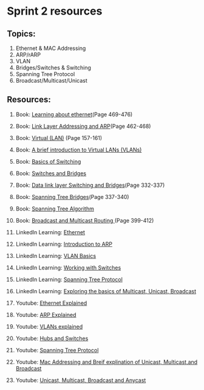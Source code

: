 # Sprint 2 resources

## Topics:


1. Ethernet & MAC Addressing
2. ARP/rARP
3. VLAN
4. Bridges/Switches & Switching
5. Spanning Tree Protocol
6. Broadcast/Multicast/Unicast


## Resources:

1. Book: [Learning about ethernet](https://tinyurl.com/1y2mbkau)(Page 469-476)

2. Book: [Link Layer Addressing and ARP](https://tinyurl.com/1fan1x2e)(Page 462-468)

3. Book: [Virtual (LAN)](https://vulms.vu.edu.pk/Courses/CS206/Downloads/Cisco.Press.Computer.Networking.First.Step.Apr.2004.INTERNAL.pdf#page=157) (Page 157-161)

4. Book: [A brief introduction to Virtual LANs (VLANs)](https://book.systemsapproach.org/internetworking/ethernet.html#virtual-lans-vlans)

5. Book: [Basics of Switching](https://book.systemsapproach.org/internetworking/switching.html)

6. Book: [Switches and Bridges](https://book.systemsapproach.org/internetworking/ethernet.html)

7. Book: [Data link layer Switching and Bridges](http://index-of.es/Varios-2/Computer%20Networks%205th%20Edition.pdf#page=356
)(Page 332-337)

8. Book: [Spanning Tree Bridges](http://index-of.es/Varios-2/Computer%20Networks%205th%20Edition.pdf#page=361
)(Page 337-340)

9. Book: [Spanning Tree Algorithm](https://book.systemsapproach.org/internetworking/ethernet.html#spanning-tree-algorithm)

10. Book: [Broadcast and Multicast Routing ](https://tinyurl.com/htimwvd8) (Page 399-412)

11. LinkedIn Learning: [Ethernet](https://www.linkedin.com/learning/jncia-jn0-102-cert-prep-1-junos-fundamentals-2018/ethernet?u=49112041)

12. LinkedIn Learning: [Introduction to ARP](https://www.linkedin.com/learning/comptia-network-plus-n10-007-cert-prep-3-the-world-of-tcp-ip/introduction-to-arp?u=49112041)

13. LinkedIn Learning: [VLAN Basics](https://www.linkedin.com/learning/cisco-icnd2-cert-prep-switching/vlan-basics?u=49112041)

14. LinkedIn Learning: [Working with Switches](https://www.linkedin.com/learning/building-your-technology-skills/working-with-switches?u=49112041)

15. LinkedIn Learning: [Spanning Tree Protocol](https://www.linkedin.com/learning/networking-foundations-network-media-wans/spanning-tree-protocol-stp?u=49112041)

16. LinkedIn Learning: [Exploring the basics of Multicast, Unicast, Broadcast](https://www.linkedin.com/learning/networking-foundations-ip-addressing/exploring-multicast-unicast-and-broadcast?u=49112041)

17. Youtube: [Ethernet Explained](https://www.youtube.com/watch?v=5u52wbqBgEY)

18.  Youtube: [ARP Explained](https://www.youtube.com/watch?v=cn8Zxh9bPio)

19. Youtube: [VLANs explained](https://www.youtube.com/watch?v=MmwF1oHOvmg)

20. Youtube: [Hubs and Switches](https://www.youtube.com/watch?v=zSyurXyDGks&list=PL2jykFOD1AWZlfwMPcVKwaFrRXbqObI3U&index=82)

21. Youtube: [Spanning Tree Protocol](https://www.youtube.com/watch?v=GSKoQ8ZR8rw)

22. Youtube: [Mac Addressing and Breif explination of Unicast, Multicast,and Broadcast](https://youtu.be/N7dM_kD28dM)

23. Youtube: [Unicast, Multicast, Broadcast and Anycast](https://youtu.be/xr1u3LUwcek)















